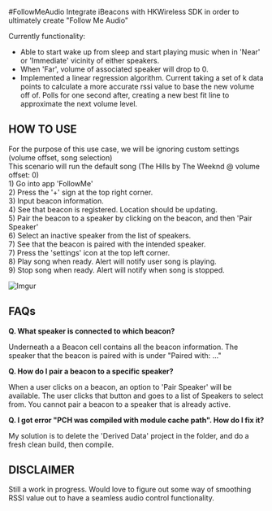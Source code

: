#FollowMeAudio
Integrate iBeacons with HKWireless SDK in order to ultimately create "Follow Me Audio"

Currently functionality: 
- Able to start wake up from sleep and start playing music when in 'Near' or 'Immediate' vicinity of either speakers. 
- When 'Far', volume of associated speaker will drop to 0. 
- Implemented a linear regression algorithm. Current taking a set of k data points to calculate a more accurate rssi value to base the new volume off of. Polls for one second after, creating a new best fit line to approximate the next volume level. 

HOW TO USE
----------

For the purpose of this use case, we will be ignoring custom settings (volume offset, song selection)
<br> This scenario will run the default song (The Hills by The Weeknd @ volume offset: 0)
<br> 1) Go into app 'FollowMe'
<br> 2) Press the '+' sign at the top right corner. 
<br> 3) Input beacon information.
<br> 4) See that beacon is registered. Location should be updating. 
<br> 5) Pair the beacon to a speaker by clicking on the beacon, and then 'Pair Speaker'
<br> 6) Select an inactive speaker from the list of speakers.
<br> 7) See that the beacon is paired with the intended speaker.
<br> 7) Press the 'settings' icon at the top left corner.
<br> 8) Play song when ready. Alert will notify user song is playing. 
<br> 9) Stop song when ready. Alert will notify when song is stopped. 

![Imgur](http://i.imgur.com/1Xd9HL2.png)

FAQs
----

<b> Q. What speaker is connected to which beacon? </b>

Underneath a a Beacon cell contains all the beacon information. The speaker that the beacon is paired with is under "Paired with: ..."

<b> Q. How do I pair a beacon to a specific speaker? </b>

When a user clicks on a beacon, an option to 'Pair Speaker' will be available. The user clicks that button and goes to a list of Speakers to select from. You cannot pair a beacon to a speaker that is already active. 

<b> Q. I got error "PCH was compiled with module cache path". How do I fix it? </b>

My solution is to delete the 'Derived Data' project in the folder, and do a fresh clean build, then compile.

DISCLAIMER
---------

Still a work in progress. Would love to figure out some way of smoothing RSSI value out to have a seamless audio control functionality. 
